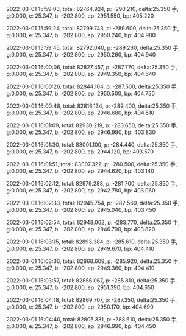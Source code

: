 2022-03-01 15:59:03, total: 82764.924, p: -290.210, delta:25.350 手, g:0.000, e: 25.347, b: -202.800, ep: 2951.550, bp: 405.220

2022-03-01 15:59:24, total: 82799.743, p: -289.600, delta:25.350 手, g:0.000, e: 25.347, b: -202.800, ep: 2950.240, bp: 404.980

2022-03-01 15:59:45, total: 82792.040, p: -289.260, delta:25.350 手, g:0.000, e: 25.347, b: -202.800, ep: 2950.260, bp: 404.940

2022-03-01 16:00:06, total: 82827.457, p: -287.770, delta:25.350 手, g:0.000, e: 25.347, b: -202.800, ep: 2949.350, bp: 404.640

2022-03-01 16:00:26, total: 82844.104, p: -287.500, delta:25.350 手, g:0.000, e: 25.347, b: -202.800, ep: 2950.500, bp: 404.750

2022-03-01 16:00:48, total: 82816.134, p: -289.400, delta:25.350 手, g:0.000, e: 25.347, b: -202.800, ep: 2946.680, bp: 404.510

2022-03-01 16:01:09, total: 82930.219, p: -283.650, delta:25.350 手, g:0.000, e: 25.347, b: -202.800, ep: 2946.990, bp: 403.830

2022-03-01 16:01:30, total: 83001.100, p: -284.440, delta:25.350 手, g:0.000, e: 25.347, b: -202.800, ep: 2944.120, bp: 403.570

2022-03-01 16:01:51, total: 83007.322, p: -280.500, delta:25.350 手, g:0.000, e: 25.347, b: -202.800, ep: 2944.620, bp: 403.140

2022-03-01 16:02:12, total: 82979.283, p: -281.700, delta:25.350 手, g:0.000, e: 25.347, b: -202.800, ep: 2942.780, bp: 403.060

2022-03-01 16:02:33, total: 82945.754, p: -282.560, delta:25.350 手, g:0.000, e: 25.347, b: -202.800, ep: 2945.040, bp: 403.450

2022-03-01 16:02:54, total: 82943.062, p: -283.770, delta:25.350 手, g:0.000, e: 25.347, b: -202.800, ep: 2946.790, bp: 403.820

2022-03-01 16:03:15, total: 82893.384, p: -285.610, delta:25.350 手, g:0.000, e: 25.347, b: -202.800, ep: 2949.670, bp: 404.410

2022-03-01 16:03:36, total: 82868.609, p: -285.920, delta:25.350 手, g:0.000, e: 25.347, b: -202.800, ep: 2949.360, bp: 404.410

2022-03-01 16:03:57, total: 82856.067, p: -285.810, delta:25.350 手, g:0.000, e: 25.347, b: -202.800, ep: 2951.390, bp: 404.650

2022-03-01 16:04:18, total: 82869.707, p: -287.350, delta:25.350 手, g:0.000, e: 25.347, b: -202.800, ep: 2950.170, bp: 404.690

2022-03-01 16:04:40, total: 82805.331, p: -288.610, delta:25.350 手, g:0.000, e: 25.347, b: -202.800, ep: 2946.990, bp: 404.450